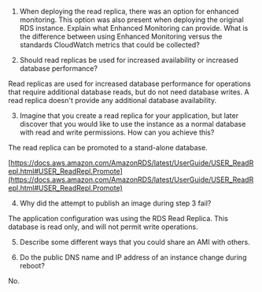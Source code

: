 1. When deploying the read replica, there was an option for enhanced monitoring. This option was also present when deploying the original RDS instance. Explain what Enhanced Monitoring can provide. What is the difference between using Enhanced Monitoring versus the standards CloudWatch metrics that could be collected?

2. Should read replicas be used for increased availability or increased database performance?

Read replicas are used for increased database performance for operations that require additional database reads, but do not need database writes. A read replica doesn't provide any additional database availability.

3. Imagine that you create a read replica for your application, but later discover that you would like to use the instance as a normal database with read and write permissions. How can you achieve this?

The read replica can be promoted to a stand-alone database.

[https://docs.aws.amazon.com/AmazonRDS/latest/UserGuide/USER_ReadRepl.html#USER_ReadRepl.Promote](https://docs.aws.amazon.com/AmazonRDS/latest/UserGuide/USER_ReadRepl.html#USER_ReadRepl.Promote)

4. Why did the attempt to publish an image during step 3 fail?

The application configuration was using the RDS Read Replica. This database is read only, and will not permit write operations.

5. Describe some different ways that you could share an AMI with others.

6. Do the public DNS name and IP address of an instance change during reboot?

No.
